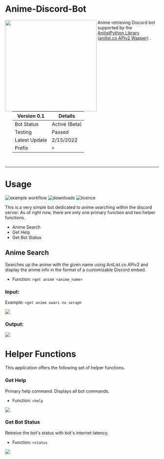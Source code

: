 # Anime-Discord-Bot

<img src="https://i.imgur.com/ZyqkkM0.png" align="left" width="300"/>
<ul>
  Anime retrieving Discord bot supported by the
  <a href="https://github.com/ReZeroE/AnilistPython">AnilistPython Library (anilist.co APIv2 Wapper)</a>
  .
  <br><br />
  
Version 0.1 | Details
--- | --- |
Bot Status | Active (Beta)
Testing | Passed
Latest Update | 2/15/2022
Prefix | `>`

</ul>
<br clear="left"/>

***

# Usage
![example workflow](https://github.com/ReZeroE/AnilistPython/actions/workflows/github-actions-demo.yml/badge.svg)
![downloads](https://img.shields.io/github/workflow/status/ReZeroE/AnilistPython/GitHub%20Actions%20Demo)
![licence](https://img.shields.io/github/license/ReZeroE/AnilistPython)

This is a very simple bot dedicated to anime searching within the discord server. As of right now, there are only one primary function and two helper functions.
 - Anime Search
 - Get Help
 - Get Bot Status

## Anime Search
Searches up the anime with the given name using AniList.co APIv2 and display the anime info in the format of a customizable Discord embed.
- Function: `>get anime <anime_name>`

### Input:

Example: `>get anime owari no seraph`

![](https://i.imgur.com/lnWAFUZ.png)

### Output:

![](https://imgur.com/KBPFraU.png)

# Helper Functions
This application offers the following set of helper functions.

### Get Help
Primary help command. Displays all bot commands.
 - Function: `>help`

![](https://imgur.com/1Ir228r.png)

### Get Bot Status
Retreive the bot's status with bot's internet latency.
 - Function: `>status`

![](https://imgur.com/btmDHyJ.png)

